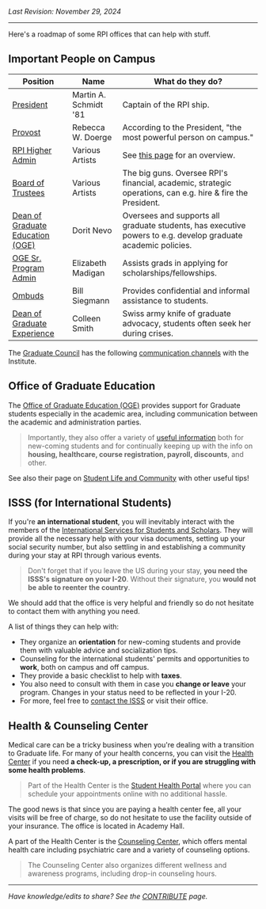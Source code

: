 _Last Revision: November 29, 2024_

---

Here's a roadmap of some RPI offices that can help with stuff.

## Important People on Campus

| Position                                                                                               | Name                  | What do they do?                                                                                              |
| ------------------------------------------------------------------------------------------------------ | --------------------- | ------------------------------------------------------------------------------------------------------------- |
| [President](https://president.rpi.edu/)                                                                | Martin A. Schmidt '81 | Captain of the RPI ship.                                                                                      |
| [Provost](https://provost.rpi.edu/)                                                                    | Rebecca W. Doerge     | According to the President, "the most powerful person on campus."                                             |
| [RPI Higher Admin](https://president.rpi.edu/leadership)                                               | Various Artists       | See [this page](https://president.rpi.edu/leadership) for an overview.                                        |
| [Board of Trustees](https://president.rpi.edu/leadership)                                              | Various Artists       | The big guns. Oversee RPI's financial, academic, strategic operations, can e.g. hire & fire the President.    |
| [Dean of Graduate Education (OGE)](https://graduate.rpi.edu/about)                                     | Dorit Nevo            | Oversees and supports all graduate students, has executive powers to e.g. develop graduate academic policies. |
| [OGE Sr. Program Admin](https://graduate.rpi.edu/about)                                                | Elizabeth Madigan     | Assists grads in applying for scholarships/fellowships.                                                       |
| [Ombuds](https://graduate.rpi.edu/about/ombuds)                                                        | Bill Siegmann         | Provides confidential and informal assistance to students.                                                    |
| [Dean of Graduate Experience](https://graduate.rpi.edu/graduate-experience/student-life-and-community) | Colleen Smith         | Swiss army knife of graduate advocacy, students often seek her during crises.                                 |

 The [Graduate Council](Graduate%20Council/GC%20Overview.md) has the following [communication channels](Graduate%20Council/GC%20Overview.md##Communication%20channels%20with%20the%20Institute) with the Institute.


## Office of Graduate Education

The [Office of Graduate Education (OGE)](https://graduate.rpi.edu/) provides support for Graduate students especially in the academic area, including communication between the academic and administration parties. 

> Importantly, they also offer a variety of [useful information](https://graduate.rpi.edu/information-students) both for new-coming students and for continually keeping up with the info on **housing, healthcare, course registration, payroll, discounts**, and other.

See also their page on [Student Life and Community](https://graduate.rpi.edu/graduate-experience/student-life-and-community) with other useful tips!


## ISSS (for International Students)

If you're **an international student**, you will inevitably interact with the members of the [International Services for Students and Scholars](https://info.rpi.edu/isss). They will provide all the necessary help with your visa documents, setting up your social security number, but also settling in and establishing a community during your stay at RPI through various events.

>Don't forget that if you leave the US during your stay, **you need the ISSS's signature on your I-20**. Without their signature, you **would not be able to reenter the country**. 

We should add that the office is very helpful and friendly so do not hesitate to contact them with anything you need.

A list of things they can help with:
- They organize an **orientation** for new-coming students and provide them with valuable advice and socialization tips.
- Counseling for the international students' permits and opportunities to **work**, both on campus and off campus. 
- They provide a basic checklist to help with **taxes**. 
- You also need to consult with them in case you **change or leave** your program. Changes in your status need to be reflected in your I-20.
- For more, feel free to [contact the ISSS](https://info.rpi.edu/isss/isss-news/#ServicesAdvising) or visit their office.


## Health & Counseling Center

Medical care can be a tricky business when you're dealing with a transition to Graduate life. For many of your health concerns, you can visit the [Health Center](https://studenthealth.rpi.edu/) if you need **a check-up, a prescription, or if you are struggling with some health problems**.

>Part of the Health Center is the [Student Health Portal](https://rpi.studenthealthportal.com/) where you can schedule your appointments online with no additional hassle. 

The good news is that since you are paying a health center fee, all your visits will be free of charge, so do not hesitate to use the facility outside of your insurance. The office is located in Academy Hall.

A part of the Health Center is the [Counseling Center](https://studenthealth.rpi.edu/list-services/counseling-center), which offers mental health care including psychiatric care and a variety of counseling options. 

>The Counseling Center also organizes different wellness and awareness programs, including drop-in counseling hours. 


---
_Have knowledge/edits to share? See the [CONTRIBUTE](../CONTRIBUTE.md) page._